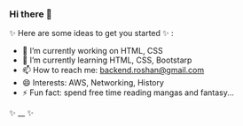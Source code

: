 ### Hi there 👋

✨ Here are some ideas to get you started ✨ :


- 🔭 I’m currently working on HTML, CSS
- 🌱 I’m currently learning HTML, CSS, Bootstarp
- 📫 How to reach me: backend.roshan@gmail.com
- 😄 Interests: AWS, Networking, History
- ⚡ Fun fact: spend free time reading mangas and fantasy...

✨ __ ✨
<!--
- 👯 I’m looking to collaborate on ...
- 🤔 I’m looking for help with 
- 💬 Ask me about ...
--> 
